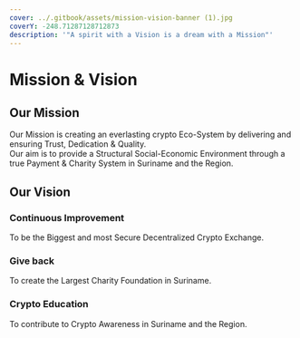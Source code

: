 ```yaml
---
cover: ../.gitbook/assets/mission-vision-banner (1).jpg
coverY: -248.71287128712873
description: '"A spirit with a Vision is a dream with a Mission"'
---
```


# Mission & Vision

## Our Mission

Our Mission is creating an everlasting crypto Eco-System by delivering and ensuring Trust, Dedication & Quality. \
Our aim is to provide a Structural Social-Economic Environment through a true Payment & Charity System in Suriname and the Region.

## Our Vision

### Continuous Improvement

To be the Biggest and most Secure Decentralized Crypto Exchange.

### Give back

To create the Largest Charity Foundation in Suriname.

### Crypto Education

To contribute to Crypto Awareness in Suriname and the Region.

